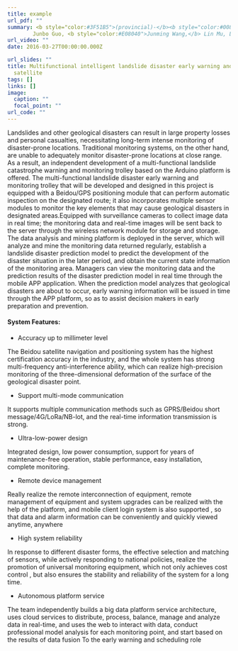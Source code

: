 ```yaml
---
title: example
url_pdf: ""
summary: <b style="color:#3F51B5">(provincial)-</b><b style="color:#008080">College Students' Innovative Entrepreneurial Training Plan Program</b></br> 
        Junbo Guo, <b style="color:#E08040">Junming Wang,</b> Lin Mu, Liu Meng, Zicheng Wang  **(¥ 4000CNY)**</br>
url_video: ""
date: 2016-03-27T00:00:00.000Z

url_slides: ""
title: Multifunctional intelligent landslide disaster early warning and monitoring vehicle based on SLAM
  satellite
tags: []
links: []
image:
  caption: ""
  focal_point: ""
url_code: ""
---
```



Landslides and other geological disasters can result in large property losses and personal casualties, necessitating long-term intense monitoring of disaster-prone locations. Traditional monitoring systems, on the other hand, are unable to adequately monitor disaster-prone locations at close range. As a result, an independent development of a multi-functional landslide catastrophe warning and monitoring trolley based on the Arduino platform is offered. The multi-functional landslide disaster early warning and monitoring trolley that will be developed and designed in this project is equipped with a Beidou/GPS positioning module that can perform automatic inspection on the designated route; it also incorporates multiple sensor modules to monitor the key elements that may cause geological disasters in designated areas.Equipped with surveillance cameras to collect image data in real time; the monitoring data and real-time images will be sent back to the server through the wireless network module for storage and storage. The data analysis and mining platform is deployed in the server, which will analyze and mine the monitoring data returned regularly, establish a landslide disaster prediction model to predict the development of the disaster situation in the later period, and obtain the current state information of the monitoring area. Managers can view the monitoring data and the prediction results of the disaster prediction model in real time through the mobile APP application. When the prediction model analyzes that geological disasters are about to occur, early warning information will be issued in time through the APP platform, so as to assist decision makers in early preparation and prevention.




#### **System Features:**

* Accuracy up to millimeter level

The Beidou satellite navigation and positioning system has the highest certification accuracy in the industry, and the whole system has strong multi-frequency anti-interference ability, which can realize high-precision monitoring of the three-dimensional deformation of the surface of the geological disaster point.

* Support multi-mode communication

It supports multiple communication methods such as GPRS/Beidou short message/4G/LoRa/NB-lot, and the real-time information transmission is strong.

* Ultra-low-power design

Integrated design, low power consumption, support for years of maintenance-free operation, stable performance, easy installation, complete monitoring.

* Remote device management

Really realize the remote interconnection of equipment, remote management of equipment and system upgrades can be realized with the help of the platform, and mobile client login system is also supported , so that data and alarm information can be conveniently and quickly viewed anytime, anywhere

* High system reliability

In response to different disaster forms, the effective selection and matching of sensors, while actively responding to national policies, realize the promotion of universal monitoring equipment, which not only achieves cost control , but also ensures the stability and reliability of the system for a long time.

* Autonomous platform service

The team independently builds a big data platform service architecture, uses cloud services to distribute, process, balance, manage and analyze data in real-time, and uses the web to interact with data, conduct professional model analysis for each monitoring point, and start based on the results of data fusion To the early warning and scheduling role
